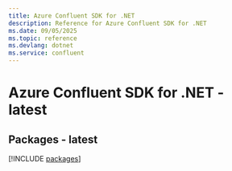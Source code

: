 ```yaml
---
title: Azure Confluent SDK for .NET
description: Reference for Azure Confluent SDK for .NET
ms.date: 09/05/2025
ms.topic: reference
ms.devlang: dotnet
ms.service: confluent
---
```

# Azure Confluent SDK for .NET - latest
## Packages - latest
[!INCLUDE [packages](confluent-index.md)]
